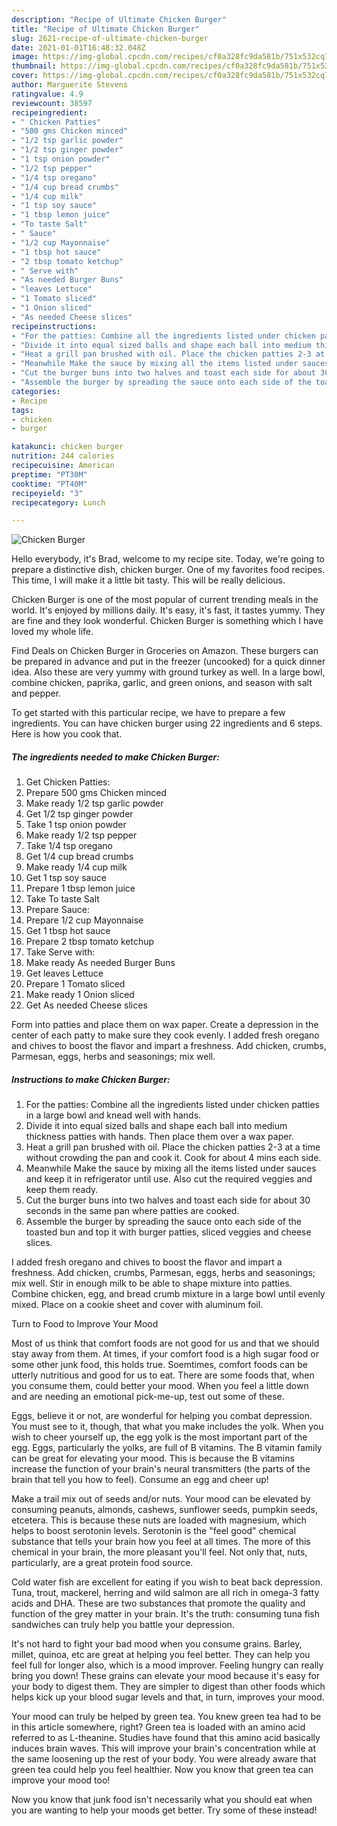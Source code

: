 ```yaml
---
description: "Recipe of Ultimate Chicken Burger"
title: "Recipe of Ultimate Chicken Burger"
slug: 2621-recipe-of-ultimate-chicken-burger
date: 2021-01-01T16:48:32.048Z
image: https://img-global.cpcdn.com/recipes/cf0a328fc9da581b/751x532cq70/chicken-burger-recipe-main-photo.jpg
thumbnail: https://img-global.cpcdn.com/recipes/cf0a328fc9da581b/751x532cq70/chicken-burger-recipe-main-photo.jpg
cover: https://img-global.cpcdn.com/recipes/cf0a328fc9da581b/751x532cq70/chicken-burger-recipe-main-photo.jpg
author: Marguerite Stevens
ratingvalue: 4.9
reviewcount: 38597
recipeingredient:
- " Chicken Patties"
- "500 gms Chicken minced"
- "1/2 tsp garlic powder"
- "1/2 tsp ginger powder"
- "1 tsp onion powder"
- "1/2 tsp pepper"
- "1/4 tsp oregano"
- "1/4 cup bread crumbs"
- "1/4 cup milk"
- "1 tsp soy sauce"
- "1 tbsp lemon juice"
- "To taste Salt"
- " Sauce"
- "1/2 cup Mayonnaise"
- "1 tbsp hot sauce"
- "2 tbsp tomato ketchup"
- " Serve with"
- "As needed Burger Buns"
- "leaves Lettuce"
- "1 Tomato sliced"
- "1 Onion sliced"
- "As needed Cheese slices"
recipeinstructions:
- "For the patties: Combine all the ingredients listed under chicken patties in a large bowl and knead well with hands."
- "Divide it into equal sized balls and shape each ball into medium thickness patties with hands. Then place them over a wax paper."
- "Heat a grill pan brushed with oil. Place the chicken patties 2-3 at a time without crowding the pan and cook it. Cook for about 4 mins each side."
- "Meanwhile Make the sauce by mixing all the items listed under sauces and keep it in refrigerator until use. Also cut the required veggies and keep them ready."
- "Cut the burger buns into two halves and toast each side for about 30 seconds in the same pan where patties are cooked."
- "Assemble the burger by spreading the sauce onto each side of the toasted bun and top it with burger patties, sliced veggies and cheese slices."
categories:
- Recipe
tags:
- chicken
- burger

katakunci: chicken burger 
nutrition: 244 calories
recipecuisine: American
preptime: "PT30M"
cooktime: "PT40M"
recipeyield: "3"
recipecategory: Lunch

---
```



![Chicken Burger](https://img-global.cpcdn.com/recipes/cf0a328fc9da581b/751x532cq70/chicken-burger-recipe-main-photo.jpg)

Hello everybody, it's Brad, welcome to my recipe site. Today, we're going to prepare a distinctive dish, chicken burger. One of my favorites food recipes. This time, I will make it a little bit tasty. This will be really delicious.

Chicken Burger is one of the most popular of current trending meals in the world. It's enjoyed by millions daily. It's easy, it's fast, it tastes yummy. They are fine and they look wonderful. Chicken Burger is something which I have loved my whole life.

Find Deals on Chicken Burger in Groceries on Amazon. These burgers can be prepared in advance and put in the freezer (uncooked) for a quick dinner idea. Also these are very yummy with ground turkey as well. In a large bowl, combine chicken, paprika, garlic, and green onions, and season with salt and pepper.


To get started with this particular recipe, we have to prepare a few ingredients. You can have chicken burger using 22 ingredients and 6 steps. Here is how you cook that.

<!--inarticleads1-->

##### The ingredients needed to make Chicken Burger:

1. Get  Chicken Patties:
1. Prepare 500 gms Chicken minced
1. Make ready 1/2 tsp garlic powder
1. Get 1/2 tsp ginger powder
1. Take 1 tsp onion powder
1. Make ready 1/2 tsp pepper
1. Take 1/4 tsp oregano
1. Get 1/4 cup bread crumbs
1. Make ready 1/4 cup milk
1. Get 1 tsp soy sauce
1. Prepare 1 tbsp lemon juice
1. Take To taste Salt
1. Prepare  Sauce:
1. Prepare 1/2 cup Mayonnaise
1. Get 1 tbsp hot sauce
1. Prepare 2 tbsp tomato ketchup
1. Take  Serve with:
1. Make ready As needed Burger Buns
1. Get leaves Lettuce
1. Prepare 1 Tomato sliced
1. Make ready 1 Onion sliced
1. Get As needed Cheese slices


Form into patties and place them on wax paper. Create a depression in the center of each patty to make sure they cook evenly. I added fresh oregano and chives to boost the flavor and impart a freshness. Add chicken, crumbs, Parmesan, eggs, herbs and seasonings; mix well. 

<!--inarticleads2-->

##### Instructions to make Chicken Burger:

1. For the patties: Combine all the ingredients listed under chicken patties in a large bowl and knead well with hands.
1. Divide it into equal sized balls and shape each ball into medium thickness patties with hands. Then place them over a wax paper.
1. Heat a grill pan brushed with oil. Place the chicken patties 2-3 at a time without crowding the pan and cook it. Cook for about 4 mins each side.
1. Meanwhile Make the sauce by mixing all the items listed under sauces and keep it in refrigerator until use. Also cut the required veggies and keep them ready.
1. Cut the burger buns into two halves and toast each side for about 30 seconds in the same pan where patties are cooked.
1. Assemble the burger by spreading the sauce onto each side of the toasted bun and top it with burger patties, sliced veggies and cheese slices.


I added fresh oregano and chives to boost the flavor and impart a freshness. Add chicken, crumbs, Parmesan, eggs, herbs and seasonings; mix well. Stir in enough milk to be able to shape mixture into patties. Combine chicken, egg, and bread crumb mixture in a large bowl until evenly mixed. Place on a cookie sheet and cover with aluminum foil. 

Turn to Food to Improve Your Mood


Most of us think that comfort foods are not good for us and that we should stay away from them. At times, if your comfort food is a high sugar food or some other junk food, this holds true. Soemtimes, comfort foods can be utterly nutritious and good for us to eat. There are some foods that, when you consume them, could better your mood. When you feel a little down and are needing an emotional pick-me-up, test out some of these.

Eggs, believe it or not, are wonderful for helping you combat depression. You must see to it, though, that what you make includes the yolk. When you wish to cheer yourself up, the egg yolk is the most important part of the egg. Eggs, particularly the yolks, are full of B vitamins. The B vitamin family can be great for elevating your mood. This is because the B vitamins increase the function of your brain's neural transmitters (the parts of the brain that tell you how to feel). Consume an egg and cheer up!

Make a trail mix out of seeds and/or nuts. Your mood can be elevated by consuming peanuts, almonds, cashews, sunflower seeds, pumpkin seeds, etcetera. This is because these nuts are loaded with magnesium, which helps to boost serotonin levels. Serotonin is the "feel good" chemical substance that tells your brain how you feel at all times. The more of this chemical in your brain, the more pleasant you'll feel. Not only that, nuts, particularly, are a great protein food source.

Cold water fish are excellent for eating if you wish to beat back depression. Tuna, trout, mackerel, herring and wild salmon are all rich in omega-3 fatty acids and DHA. These are two substances that promote the quality and function of the grey matter in your brain. It's the truth: consuming tuna fish sandwiches can truly help you battle your depression. 

It's not hard to fight your bad mood when you consume grains. Barley, millet, quinoa, etc are great at helping you feel better. They can help you feel full for longer also, which is a mood improver. Feeling hungry can really bring you down! These grains can elevate your mood because it's easy for your body to digest them. They are simpler to digest than other foods which helps kick up your blood sugar levels and that, in turn, improves your mood.

Your mood can truly be helped by green tea. You knew green tea had to be in this article somewhere, right? Green tea is loaded with an amino acid referred to as L-theanine. Studies have found that this amino acid basically induces brain waves. This will improve your brain's concentration while at the same loosening up the rest of your body. You were already aware that green tea could help you feel healthier. Now you know that green tea can improve your mood too!

Now you know that junk food isn't necessarily what you should eat when you are wanting to help your moods get better. Try some of these instead!

